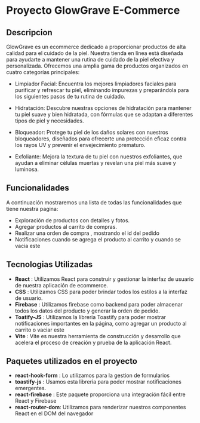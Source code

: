 # Proyecto GlowGrave E-Commerce

## Descripcion

GlowGrave es un ecommerce dedicado a proporcionar productos de alta calidad para el cuidado de la piel. Nuestra tienda en línea está diseñada para ayudarte a mantener una rutina de cuidado de la piel efectiva y personalizada. Ofrecemos una amplia gama de productos organizados en cuatro categorías principales:

- Limpiador Facial: Encuentra los mejores limpiadores faciales para purificar y refrescar tu piel, eliminando impurezas y preparándola para los siguientes pasos de tu rutina de cuidado.

- Hidratación: Descubre nuestras opciones de hidratación para mantener tu piel suave y bien hidratada, con fórmulas que se adaptan a diferentes tipos de piel y necesidades.

- Bloqueador: Protege tu piel de los daños solares con nuestros bloqueadores, diseñados para ofrecerte una protección eficaz contra los rayos UV y prevenir el envejecimiento prematuro.

- Exfoliante: Mejora la textura de tu piel con nuestros exfoliantes, que ayudan a eliminar células muertas y revelan una piel más suave y luminosa.

## Funcionalidades
A continuación mostraremos una lista de todas las funcionalidades que tiene nuestra pagina:
- Exploración de productos con detalles y fotos. 
- Agregar productos al carrito de compras. 
- Realizar una orden de compra , mostrando el id del pedido
- Notificaciones cuando se agrega el producto al carrito y cuando se vacia este

## Tecnologias Utilizadas
- **React** : Utilizamos React para construir y gestionar la interfaz de usuario de nuestra aplicación de ecommerce. 
- **CSS** : Utilizamos CSS para poder brindar todos los estilos a la interfaz de usuario.
- **Firebase** : Utilizamos firebase como backend para poder almacenar todos los datos del producto y generar la orden de pedido.
- **Toatify-JS** : Utilizamos la libreria Toastify para poder mostrar notificaciones importantes en la página, como agregar un producto al carrito o vaciar este
- **Vite** : Vite es nuestra herramienta de construcción y desarrollo que acelera el proceso de creación y prueba de la aplicación React. 

## Paquetes utilizados en el proyecto
- **react-hook-form** : Lo utilizamos para la gestion de formularios
- **toastify-js** : Usamos esta libreria para poder mostrar notificaciones emergentes.
- **react-firebase** : Este paquete proporciona una integración fácil entre React y Firebase
- **react-router-dom**: Utilizamos para renderizar nuestros componentes React en el DOM del navegador
